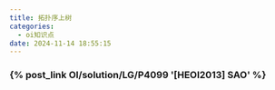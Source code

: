 ```yaml
---
title: 拓扑序上树
categories:
  - oi知识点
date: 2024-11-14 18:55:15
---
```


### {% post_link OI/solution/LG/P4099 '[HEOI2013] SAO' %}